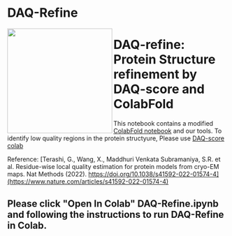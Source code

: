 # DAQ-Refine


<img src="https://user-images.githubusercontent.com/50850224/184964587-79a4e08d-4edd-4ef8-b69b-dfa8fe3b4804.png" align="left" style="height:240px">

# DAQ-refine: Protein Structure refinement by DAQ-score and ColabFold

This notebook contains a modified [ColabFold notebook](https://colab.research.google.com/github/sokrypton/ColabFold/blob/main/AlphaFold2.ipynb) and our tools.
To identify low quality regions in the protein structyure,
Please use [DAQ-score colab](https://colab.research.google.com/drive/1Q-Dj42QjVO8TCOLXMQBJlvm1zInxPkOu?usp=sharing)

Reference: [Terashi, G., Wang, X., Maddhuri Venkata Subramaniya, S.R. et al. Residue-wise local quality estimation for protein models from cryo-EM maps. Nat Methods (2022). https://doi.org/10.1038/s41592-022-01574-4](https://www.nature.com/articles/s41592-022-01574-4)


## Please click "Open In Colab" DAQ-Refine.ipynb and following the instructions to run DAQ-Refine in Colab.
